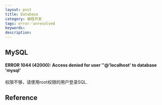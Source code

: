 ```yaml
---
layout: post
title: Database
category: 编程开发
tags: error／unresolved
keywords: 
description: 
---
```


## MySQL

#### ERROR 1044 (42000): Access denied for user ''@'localhost' to database 'mysql'

权限不够，请使用root权限的用户登录SQL.

## Reference
